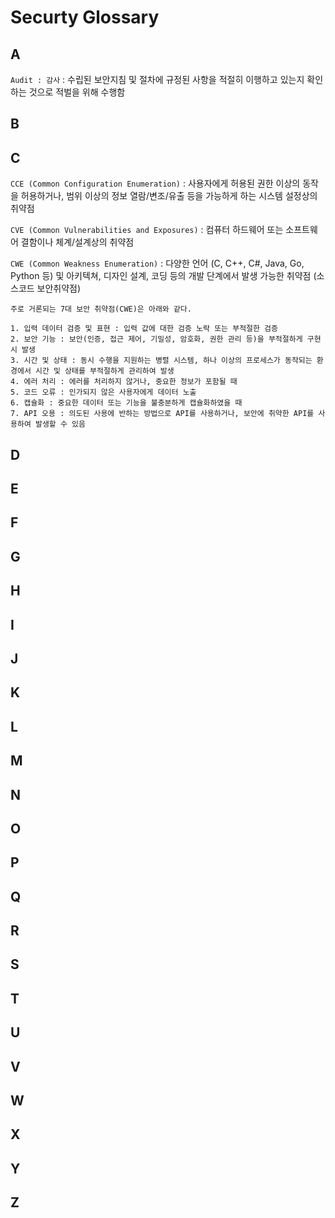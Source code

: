 # Securty Glossary

## A

`Audit : 감사`
:   수립된 보안지침 및 절차에 규정된 사항을 적절히 이행하고 있는지 확인하는 것으로 적벌을 위해 수행함

## B

## C

`CCE (Common Configuration Enumeration)`
:   사용자에게 허용된 권한 이상의 동작을 허용하거나, 범위 이상의 정보 열람/변조/유출 등을 가능하게 하는 시스템 설정상의 취약점

`CVE (Common Vulnerabilities and Exposures)`
:   컴퓨터 하드웨어 또는 소프트웨어 결함이나 체계/설계상의 취약점

`CWE (Common Weakness Enumeration)`
:   다양한 언어 (C, C++, C#, Java, Go, Python 등) 및 아키텍쳐, 디자인 설계, 코딩 등의 개발 단계에서 발생 가능한 취약점 (소스코드 보안취약점)

    주로 거론되는 7대 보안 취약점(CWE)은 아래와 같다.

    1. 입력 데이터 검증 및 표현 : 입력 값에 대한 검증 노락 또는 부적절한 검증
    2. 보안 기능 : 보안(인증, 접근 제어, 기밀성, 암호화, 권한 관리 등)을 부적절하게 구현 시 발생
    3. 시간 및 상태 : 동시 수행을 지원하는 병렬 시스템, 하나 이상의 프로세스가 동작되는 환경에서 시간 및 상태를 부적절하게 관리하여 발생
    4. 에러 처리 : 에러를 처리하지 않거나, 중요한 정보가 포함될 때
    5. 코드 오류 : 인가되지 않은 사용자에게 데이터 노출
    6. 캡슐화 : 중요한 데이터 또는 기능을 불충분하게 캡슐화하였을 때
    7. API 오용 : 의도된 사용에 반하는 방법으로 API를 사용하거나, 보안에 취약한 API를 사용하여 발생할 수 있음

## D

## E

## F

## G

## H

## I

## J

## K

## L

## M

## N

## O

## P

## Q

## R

## S

## T

## U

## V

## W

## X

## Y

## Z
